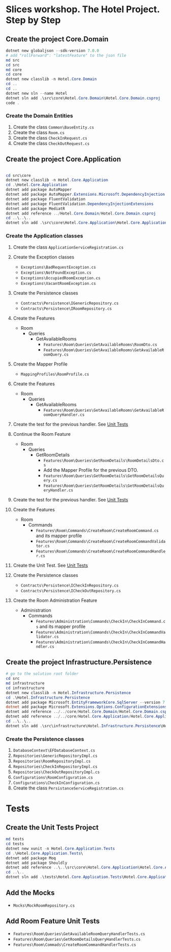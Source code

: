# Slices workshop. The Hotel Project. Step by Step

## Create the project Core.Domain

```powershell
dotnet new globaljson --sdk-version 7.0.0
# add "rollForward": "latestFeature" to the json file
md src
cd src
md core
cd core
dotnet new classlib -n Hotel.Core.Domain
cd ..
cd ..
dotnet new sln --name Hotel
dotnet sln add .\src\core\Hotel.Core.Domain\Hotel.Core.Domain.csproj
code .
```

### Create the Domain Entities

1. Create the class `Common\BaseEntity.cs`
1. Create the class `Room.cs`
1. Create the class `CheckInRequest.cs`
1. Create the class `CheckOutRequest.cs`

## Create the project Core.Application

```powershell

cd src\core
dotnet new classlib -n Hotel.Core.Application
cd .\Hotel.Core.Application
dotnet add package AutoMapper
dotnet add package AutoMapper.Extensions.Microsoft.DependencyInjection
dotnet add package FluentValidation
dotnet add package FluentValidation.DependencyInjectionExtensions
dotnet add package MediatR
dotnet add reference ../Hotel.Core.Domain/Hotel.Core.Domain.csproj
cd ..\..\..
dotnet sln add .\src\core\Hotel.Core.Application\Hotel.Core.Application.csproj

```

### Create the Application classes

1. Create the class `ApplicationServiceRegistration.cs`
1. Create the Exception classes
   - `Exceptions\BadRequestException.cs`
   - `Exceptions\NotFoundException.cs`
   - `Exceptions\OccupiedRoomException.cs`
   - `Exceptions\VacantRoomException.cs`
1. Create the Persistence classes
   - `Contracts\Persistence\IGenericRepository.cs`
   - `Contracts\Persistence\IRoomRepository.cs`
1. Create the Features
   - Room
     - Queries
       - GetAvailableRooms
         - `Features\Room\Queries\GetAvailableRooms\RoomDto.cs`
         - `Features\Room\Queries\GetAvailableRooms\GetAvailableRoomQuery.cs`
1. Create the Mapper Profile

   - `MappingProfiles\RoomProfile.cs`

1. Create the Features
   - Room
     - Queries
       - GetAvailableRooms
         - `Features\Room\Queries\GetAvailableRooms\GetAvailableRoomQueryHandler.cs`
1. Create the test for the previous handler. See [Unit Tests](#tests)
1. Continue the Room Feature
   - Room
     - Queries
       - GetRoomDetails
         - `Features\Room\Queries\GetRoomDetails\RoomDetailsDto.cs`
         - Add the Mapper Profile for the previous DTO.
         - `Features\Room\Queries\GetRoomDetails\GetRoomDetailsQuery.cs`
         - `Features\Room\Queries\GetRoomDetails\GetRoomDetailsQueryHandler.cs`
1. Create the test for the previous handler. See [Unit Tests](#tests)
1. Create the Features
   - Room
     - Commands
       - `Features\Room\Commands\CreateRoom\CreateRoomCommand.cs` and its mapper profile
       - `Features\Room\Commands\CreateRoom\CreateRoomCommandValidator.cs`
       - `Features\Room\Commands\CreateRoom\CreateRoomCommandHandler.cs`
1. Create the Unit Test. See [Unit Tests](#tests)
1. Create the Persistence classes
   - `Contracts\Persistence\ICheckInRepository.cs`
   - `Contracts\Persistence\ICheckOutRepository.cs`
1. Create the Room Administration Feature
   - Administration
     - Commands
       - `Features\Administration\Commands\CheckIn\CheckInCommand.cs` and its mapper profile
       - `Features\Administration\Commands\CheckIn\CheckInCommandValidator.cs`
       - `Features\Administration\Commands\CheckIn\CheckInCommandHandler.cs`

## Create the project Infrastructure.Persistence

```powershell
# go to the solution root folder
cd src
md infrastructure
cd infrastructure
dotnet new classlib -n Hotel.Infrastructure.Persistence
cd .\Hotel.Infrastructure.Persistence
dotnet add package Microsoft.EntityFrameworkCore.SqlServer --version 7.0.14
dotnet add package Microsoft.Extensions.Options.ConfigurationExtensions
dotnet add reference ../../core/Hotel.Core.Domain/Hotel.Core.Domain.csproj
dotnet add reference ../../core/Hotel.Core.Application/Hotel.Core.Application.csproj
cd ..\..\..
dotnet sln add .\src\infrastructure\Hotel.Infrastructure.Persistence\Hotel.Infrastructure.Persistence.csproj

```

### Create the Persistence classes

1. `DatabaseContext\EFDatabaseContext.cs`
1. `Repositories\GenericRepositoryImpl.cs`
1. `Repositories\RoomRepositoryImpl.cs`
1. `Repositories\CheckInRepositoryImpl.cs`
1. `Repositories\CheckOutRepositoryImpl.cs`
1. `Configurations\RoomConfiguration.cs`
1. `Configurations\CheckInConfiguration.cs`
1. Create the class `PersistanceServiceRegistration.cs`

# Tests

## Create the Unit Tests Project

```powershell
md tests
cd tests
dotnet new xunit -n Hotel.Core.Application.Tests
cd .\Hotel.Core.Application.Tests\
dotnet add package Moq
dotnet add package Shouldly
dotnet add reference ..\..\src\core\Hotel.Core.Application\Hotel.Core.Application.csproj
cd ..\..
dotnet sln add .\tests\Hotel.Core.Application.Tests\Hotel.Core.Application.Tests.csproj
```

## Add the Mocks

- `Mocks\MockRoomRepository.cs`

## Add Room Feature Unit Tests

- `Features\Room\Queries\GetAvailableRoomQueryHandlerTests.cs`
- `Features\Room\Queries\GetRoomDetailsQueryHandlerTests.cs`
- `Features\Room\Commads\CreateRoomCommandHandlerTests.cs`
